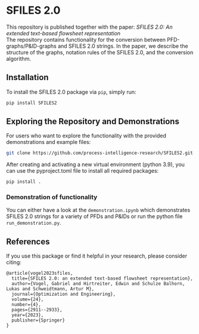 # SFILES 2.0 
This repository is published together with the paper: *SFILES 2.0: An extended text-based flowsheet representation*<br>
The repository contains functionality for the conversion between PFD-graphs/P&ID-graphs and SFILES 2.0 strings. In the paper, we describe the structure of the graphs, notation rules of the SFILES 2.0, and the conversion algorithm.  

## Installation

To install the SFILES 2.0 package via `pip`, simply run:

```sh
pip install SFILES2
```

## Exploring the Repository and Demonstrations

For users who want to explore the functionality with the provided demonstrations and example files:
```sh
git clone https://github.com/process-intelligence-research/SFILES2.git
```
After creating and activating a new virtual environment (python 3.9), you can use the pyproject.toml file to install all required packages:
```sh
pip install .
```
### Demonstration of functionality
You can either have a look at the `demonstration.ipynb` which demonstrates SFILES 2.0 strings for a variety of PFDs and P&IDs or run the python file `run_demonstration.py`.

## References

If you use this package or find it helpful in your research, please consider citing:

```text
@article{vogel2023sfiles,
  title={SFILES 2.0: an extended text-based flowsheet representation},
  author={Vogel, Gabriel and Hirtreiter, Edwin and Schulze Balhorn, Lukas and Schweidtmann, Artur M},
  journal={Optimization and Engineering},
  volume={24},
  number={4},
  pages={2911--2933},
  year={2023},
  publisher={Springer}
}
```
